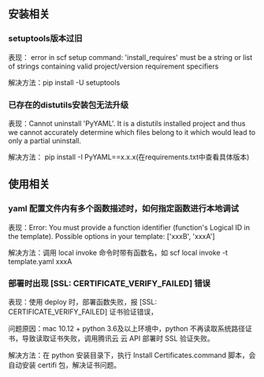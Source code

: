 ## 安装相关

###  setuptools版本过旧

表现： error in scf setup command: 'install_requires' must be a string or list of strings containing valid project/version requirement specifiers

解决方法：pip install -U setuptools


### 已存在的distutils安装包无法升级

表现：Cannot uninstall 'PyYAML'. It is a distutils installed project and thus we cannot accurately determine which files belong to it which would lead to only a partial uninstall.

解决方法： pip install -I PyYAML==x.x.x(在requirements.txt中查看具体版本)

## 使用相关

### yaml 配置文件内有多个函数描述时，如何指定函数进行本地调试

表现：Error: You must provide a function identifier (function's Logical ID in the template). Possible options in your template: ['xxxB', 'xxxA']

解决方法：调用 local invoke 命令时带有函数名，如 scf local invoke -t template.yaml xxxA


### 部署时出现 [SSL: CERTIFICATE_VERIFY_FAILED] 错误

表现：使用 deploy 时，部署函数失败，报 [SSL: CERTIFICATE_VERIFY_FAILED] 证书验证错误，

问题原因：mac 10.12 + python 3.6及以上环境中，python 不再读取系统路径证书，导致读取证书失败，调用腾讯云 云 API 部署时 SSL 验证失败。

解决方法：在 python 安装目录下，执行 Install Certificates.command 脚本，会自动安装 certifi 包，解决证书问题。
